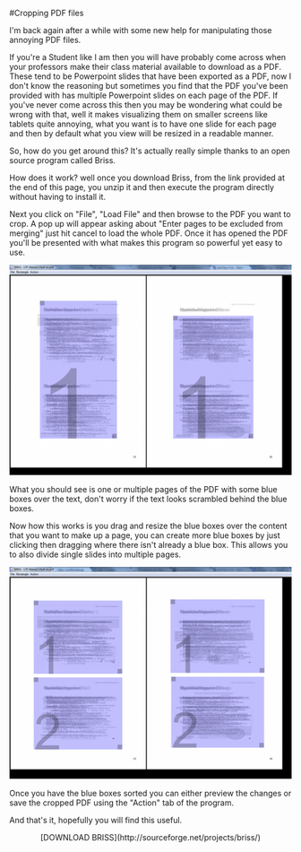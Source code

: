 #Cropping PDF files

I'm back again after a while with some new help for manipulating those annoying PDF files.

If you're a Student like I am then you will have probably come across when your professors make their class material available to download as a PDF. These tend to be Powerpoint slides that have been exported as a PDF, now I don't know the reasoning but sometimes you find that the PDF you've been provided with has multiple Powerpoint slides on each page of the PDF. If you've never come across this then you may be wondering what could be wrong with that, well it makes visualizing them on smaller screens like tablets quite annoying, what you want is to have one slide for each page and then by default what you view will be resized in a readable manner.

So, how do you get around this? It's actually really simple thanks to an open source program called Briss.

How does it work? well once you download Briss, from the link provided at the end of this page, you unzip it and then execute the program directly without having to install it.

Next you click on "File", "Load File" and then browse to the PDF you want to crop. A pop up will appear asking about "Enter pages to be excluded from merging" just hit cancel to load the whole PDF.
Once it has opened the PDF you'll be presented with what makes this program so powerful yet easy to use.

 

![image](/images/posts/briss-before.png)

 

What you should see is one or multiple pages of the PDF with some blue boxes over the text, don't worry if the text looks scrambled behind the blue boxes.

Now how this works is you drag and resize the blue boxes over the content that you want to make up a page, you can create more blue boxes by just clicking then dragging where there isn't already a blue box. This allows you to also divide single slides into multiple pages.

 

![image](/images/posts/briss-after.png)

 

Once you have the blue boxes sorted you can either preview the changes or save the cropped PDF using the "Action" tab of the program.

 

And that's it, hopefully you will find this useful.

 

<center>[DOWNLOAD BRISS](http://sourceforge.net/projects/briss/)